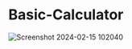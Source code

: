 # Basic-Calculator
![Screenshot 2024-02-15 102040](https://github.com/Shravan9393/Basic-Calculator/assets/130574591/77d82dda-673a-4c98-9ffb-181c0772c88d)
